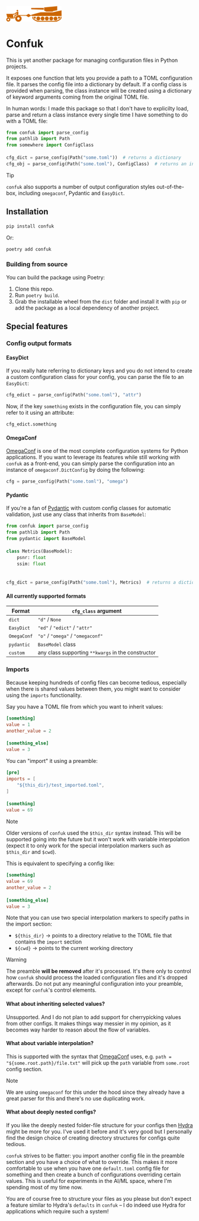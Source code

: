 <img src="confuk-logo.drawio.png" width=150/>

# Confuk

This is yet another package for managing configuration files in Python projects.

It exposes one function that lets you provide a path to a TOML configuration file. It parses the config file into a dictionary by default. If a config class is provided when parsing, the class instance will be created using a dictionary of keyword arguments coming from the original TOML file.

In human words: I made this package so that I don't have to explicilty load, parse and return a class instance every single time I have something to do with a TOML file:

```python
from confuk import parse_config
from pathlib import Path
from somewhere import ConfigClass

cfg_dict = parse_config(Path("some.toml"))  # returns a dictionary
cfg_obj = parse_config(Path("some.toml"), ConfigClass)  # returns an instance of `ConfigClass`
```

> [!tip]
> `confuk` also supports a number of output configuration styles out-of-the-box, including `omegaconf`, Pydantic and `EasyDict`.

## Installation

```bash
pip install confuk
```

Or:

```bash
poetry add confuk
```

### Building from source

You can build the package using Poetry:

1. Clone this repo.
2. Run `poetry build`.
3. Grab the installable wheel from the `dist` folder and install it with `pip` or add the package as a local dependency of another project.

## Special features

### Config output formats

#### EasyDict

If you really hate referring to dictionary keys and you do not intend to create a custom configuration class for your config, you can parse the file to an `EasyDict`:

```python
cfg_edict = parse_config(Path("some.toml"), "attr")
```

Now, if the key `something` exists in the configuration file, you can simply refer to it using an attribute:

```python
cfg_edict.something
```

#### OmegaConf

[OmegaConf](https://omegaconf.readthedocs.io/) is one of the most complete configuration systems for Python applications. If you want to leverage its features while still working with `confuk` as a front-end, you can simply parse the configuration into an instance of `omegaconf.DictConfig` by doing the following:

```python
cfg = parse_config(Path("some.toml"), "omega")
```

#### Pydantic

If you're a fan of [Pydantic](https://docs.pydantic.dev/latest/) with custom config classes for automatic validation, just use any class that inherits from `BaseModel`:


```python
from confuk import parse_config
from pathlib import Path
from pydantic import BaseModel

class Metrics(BaseModel):
    psnr: float
    ssim: float


cfg_dict = parse_config(Path("some.toml"), Metrics)  # returns a dictionary
```

#### All currently supported formats

| Format      | `cfg_class` argument                               |
| ----------- | -------------------------------------------------- |
| `dict`      | `"d"` / `None`                                     |
| `EasyDict`  | `"ed"` / `"edict"` / `"attr"`                      |
| `OmegaConf` | `"o"` / `"omega"` / `"omegaconf"`                  |
| `pydantic`  | `BaseModel` class                                  |
| `custom`    | any class supporting `**kwargs` in the constructor |

### Imports

Because keeping hundreds of config files can become tedious, especially when there is shared values between them, you might want to consider using the `imports` functionality.

Say you have a TOML file from which you want to inherit values:

```toml
[something]
value = 1
another_value = 2

[something_else]
value = 3
```

You can "import" it using a preamble:

```toml
[pre]
imports = [
    "${this_dir}/test_imported.toml",
]

[something]
value = 69
```

> [!note]
> Older versions of `confuk` used the `$this_dir` syntax instead. This will be supported going into the future but it won't work with variable interpolation (expect it to only work for the special interpolation markers such as `$this_dir` and `$cwd`).

This is equivalent to specifying a config like:

```toml
[something]
value = 69
another_value = 2

[something_else]
value = 3
```

Note that you can use two special interpolation markers to specify paths in the import section:
- `${this_dir}` -> points to a directory relative to the TOML file that contains the `import` section
- `${cwd}` -> points to the current working directory

> [!warning]
> The preamble **will be removed** after it's processed. It's there only to control how `confuk` should process the loaded configuration files and it's dropped afterwards. Do not put any meaningful configuration into your preamble, except for `confuk`'s control elements.

#### What about inheriting selected values?

Unsupported. And I do not plan to add support for cherrypicking values from other configs. It makes things way messier in my opinion, as it becomes way harder to reason about the flow of variables.

#### What about variable interpolation?

This is supported with the syntax that [OmegaConf](https://omegaconf.readthedocs.io/) uses, e.g. `path = "${some.root.path}/file.txt"` will pick up the `path` variable from `some.root` config section.

> [!note]
> We are using `omegaconf` for this under the hood since they already have a great parser for this and there's no use duplicating work.

#### What about deeply nested configs?

If you like the deeply nested folder-file structure for your configs then [Hydra](https://hydra.cc/) might be more for you. I've used it before and it's very good but I personally find the design choice of creating directory structures for configs quite tedious.

`confuk` strives to be flatter: you import another config file in the preamble section and you have a choice of what to override. This makes it more comfortable to use when you have one `default.toml` config file for something and then create a bunch of configurations overriding certain values. This is useful for experiments in the AI/ML space, where I'm spending most of my time now.

You are of course free to structure your files as you please but don't expect a feature similar to Hydra's `defaults` in `confuk` – I do indeed use Hydra for applications which require such a system!
